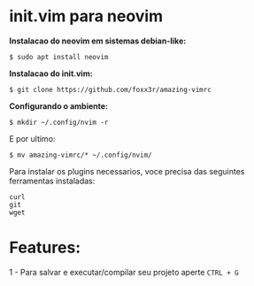 # init.vim para neovim

**Instalacao do neovim em sistemas debian-like:**

`$ sudo apt install neovim`

**Instalacao do init.vim:**

`$ git clone https://github.com/foxx3r/amazing-vimrc`

**Configurando o ambiente:**

`$ mkdir ~/.config/nvim -r`

E por ultimo:

`$ mv amazing-vimrc/* ~/.config/nvim/`

Para instalar os plugins necessarios, voce precisa das seguintes ferramentas instaladas:

```
curl
git
wget
```

# Features:

1 - Para salvar e executar/compilar seu projeto aperte `CTRL + G`
